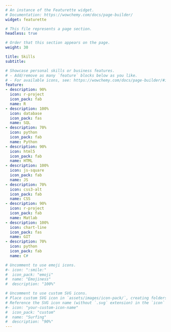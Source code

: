 ```yaml
---
# An instance of the Featurette widget.
# Documentation: https://wowchemy.com/docs/page-builder/
widget: featurette

# This file represents a page section.
headless: true

# Order that this section appears on the page.
weight: 30

title: Skills
subtitle:

# Showcase personal skills or business features.
# - Add/remove as many `feature` blocks below as you like.
# - For available icons, see: https://wowchemy.com/docs/page-builder/#icons
feature:
- description: 90%
  icon: r-project
  icon_pack: fab
  name: R
- description: 100%
  icon: database
  icon_pack: fas
  name: SQL
- description: 70%
  icon: python
  icon_pack: fab
  name: Python
- description: 90%
  icon: html5
  icon_pack: fab
  name: HTML
- description: 100%
  icon: js-square
  icon_pack: fab
  name: JS
- description: 70%
  icon: css3-alt
  icon_pack: fab
  name: CSS
- description: 90%
  icon: r-project
  icon_pack: fab
  name: Matlab
- description: 100%
  icon: chart-line
  icon_pack: fas
  name: GIT
- description: 70%
  icon: python
  icon_pack: fab
  name: C#

# Uncomment to use emoji icons.
#- icon: ":smile:"
#  icon_pack: "emoji"
#  name: "Emojiness"
#  description: "100%"  

# Uncomment to use custom SVG icons.
# Place custom SVG icon in `assets/images/icon-pack/`, creating folders if necessary.
# Reference the SVG icon name (without `.svg` extension) in the `icon` field.
#- icon: "your-custom-icon-name"
#  icon_pack: "custom"
#  name: "Surfing"
#  description: "90%"
---
```

